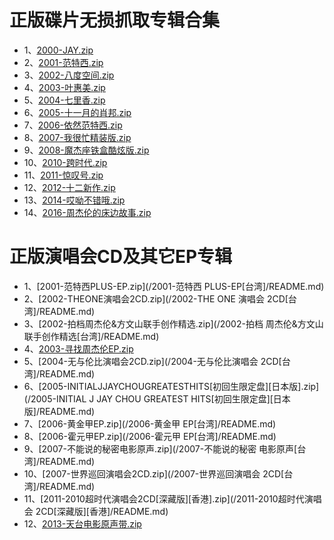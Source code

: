 # 正版碟片无损抓取专辑合集
* 1、[2000-JAY.zip](/2000-JAY[台湾]/README.md)
* 2、[2001-范特西.zip](/2001-范特西[台湾]/README.md)
* 3、[2002-八度空间.zip](/2002-八度空间[台湾]/README.md)
* 4、[2003-叶惠美.zip](/2003-叶惠美[台湾]/README.md)
* 5、[2004-七里香.zip](/2004-七里香[台湾]/README.md)
* 6、[2005-十一月的肖邦.zip](/2005-十一月的肖邦[台湾]/README.md)
* 7、[2006-依然范特西.zip](/2006-依然范特西[台湾]/README.md)
* 8、[2007-我很忙精装版.zip](/2007-我很忙[精装版][台湾]/README.md)
* 9、[2008-魔杰座铁盒酷炫版.zip](/2008-魔杰座[铁盒酷炫版][台湾]/README.md)
* 10、[2010-跨时代.zip](/2010-跨时代[台湾]/README.md)
* 11、[2011-惊叹号.zip](/2011-惊叹号[台湾]/README.md)
* 12、[2012-十二新作.zip](/2012-十二新作[台湾]/README.md)
* 13、[2014-哎呦不错哦.zip](/2014-哎呦不错哦[台湾]/README.md)
* 14、[2016-周杰伦的床边故事.zip](/2016-周杰伦的床边故事/README.md)
# 正版演唱会CD及其它EP专辑
* 1、[2001-范特西PLUS-EP.zip](/2001-范特西 PLUS-EP[台湾]/README.md)
* 2、[2002-THEONE演唱会2CD.zip](/2002-THE ONE 演唱会 2CD[台湾]/README.md)
* 3、[2002-拍档周杰伦&方文山联手创作精选.zip](/2002-拍档 周杰伦&方文山联手创作精选[台湾]/README.md)
* 4、[2003-寻找周杰伦EP.zip](/2003-寻找周杰伦EP[台湾]/README.md)
* 5、[2004-无与伦比演唱会2CD.zip](/2004-无与伦比演唱会 2CD[台湾]/README.md)
* 6、[2005-INITIALJJAYCHOUGREATESTHITS[初回生限定盘][日本版].zip](/2005-INITIAL J JAY CHOU GREATEST HITS[初回生限定盘][日本版]/README.md)
* 7、[2006-黄金甲EP.zip](/2006-黄金甲 EP[台湾]/README.md)
* 8、[2006-霍元甲EP.zip](/2006-霍元甲 EP[台湾]/README.md)
* 9、[2007-不能说的秘密电影原声.zip](/2007-不能说的秘密 电影原声[台湾]/README.md)
* 10、[2007-世界巡回演唱会2CD.zip](/2007-世界巡回演唱会 2CD[台湾]/README.md)
* 11、[2011-2010超时代演唱会2CD[深藏版][香港].zip](/2011-2010超时代演唱会 2CD[深藏版][香港]/README.md)
* 12、[2013-天台电影原声带.zip](/2013-天台电影原声带[台湾]/README.md)

